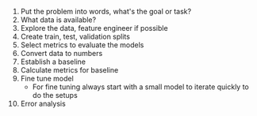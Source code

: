 1. Put the problem into words, what's the goal or task?
2. What data is available?
3. Explore the data, feature engineer if possible
4. Create train, test, validation splits
5. Select metrics to evaluate the models
6. Convert data to numbers
7. Establish a baseline
8. Calculate metrics for baseline
9. Fine tune model
    * For fine tuning always start with a small model to iterate quickly to do the setups
10. Error analysis